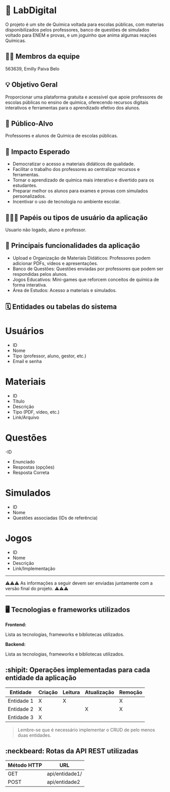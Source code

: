 # :checkered_flag: LabDigital

O projeto é um site de Química voltada para escolas públicas, com materias disponibilizados pelos professores, banco de questões de simulados voltado para ENEM e provas, e um joguinho que anima algumas reações Químicas.

## :technologist: Membros da equipe

563639, Emilly Paiva Belo

## :bulb: Objetivo Geral
Proporcionar uma plataforma gratuita e acessível que apoie professores de escolas públicas no ensino de química, oferecendo recursos digitais interativos e ferramentas para o aprendizado efetivo dos alunos.

## :eyes: Público-Alvo
Professores e alunos de Química de escolas públicas.

## :star2: Impacto Esperado
- Democratizar o acesso a materiais didáticos de qualidade.
- Facilitar o trabalho dos professores ao centralizar recursos e ferramentas.
- Tornar o aprendizado de química mais interativo e divertido para os estudantes.
- Preparar melhor os alunos para exames e provas com simulados personalizados.
- Incentivar o uso de tecnologia no ambiente escolar.


## :people_holding_hands: Papéis ou tipos de usuário da aplicação

Usuario não logado, aluno e professor.

## :triangular_flag_on_post:	 Principais funcionalidades da aplicação

- Upload e Organização de Materiais Didáticos: Professores podem adicionar PDFs, vídeos e apresentações.
- Banco de Questões: Questões enviadas por professores que podem ser respondidas pelos alunos.
- Jogos Educativos: Mini-games que reforcem conceitos de química de forma interativa.
- Área de Estudos: Acesso a materiais e simulados.


## :spiral_calendar: Entidades ou tabelas do sistema

# Usuários
- ID
- Nome
- Tipo (professor, aluno, gestor, etc.)
- Email e senha
  
# Materiais
- ID
- Título
- Descrição
- Tipo (PDF, vídeo, etc.)
- Link/Arquivo

# Questões
-ID
- Enunciado
- Respostas (opções)
- Resposta Correta

# Simulados
- ID
- Nome
- Questões associadas (IDs de referência)

# Jogos
- ID
- Nome
- Descrição
- Link/Implementação



----

:warning::warning::warning: As informações a seguir devem ser enviadas juntamente com a versão final do projeto. :warning::warning::warning:


----

## :desktop_computer: Tecnologias e frameworks utilizados

**Frontend:**

Lista as tecnologias, frameworks e bibliotecas utilizados.

**Backend:**

Lista as tecnologias, frameworks e bibliotecas utilizados.


## :shipit: Operações implementadas para cada entidade da aplicação


| Entidade| Criação | Leitura | Atualização | Remoção |
| --- | --- | --- | --- | --- |
| Entidade 1 | X |  X  |  | X |
| Entidade 2 | X |    |  X | X |
| Entidade 3 | X |    |  |  |

> Lembre-se que é necessário implementar o CRUD de pelo menos duas entidades.

## :neckbeard: Rotas da API REST utilizadas

| Método HTTP | URL |
| --- | --- |
| GET | api/entidade1/|
| POST | api/entidade2 |